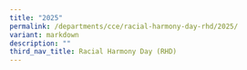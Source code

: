 ```yaml
---
title: "2025"
permalink: /departments/cce/racial-harmony-day-rhd/2025/
variant: markdown
description: ""
third_nav_title: Racial Harmony Day (RHD)
---
```

